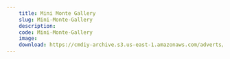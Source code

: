 ```yaml
---
    title: Mini Monte Gallery
    slug: Mini-Monte-Gallery
    description:
    code: Mini-Monte-Gallery
    image:
    download: https://cmdiy-archive.s3.us-east-1.amazonaws.com/adverts/documents/Mini+Monte+Gallery.pdf
---
```

<!-- Content of the page -->

##
        
